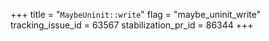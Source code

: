 +++
title = "`MaybeUninit::write`"
flag = "maybe_uninit_write"
tracking_issue_id = 63567
stabilization_pr_id = 86344
+++

